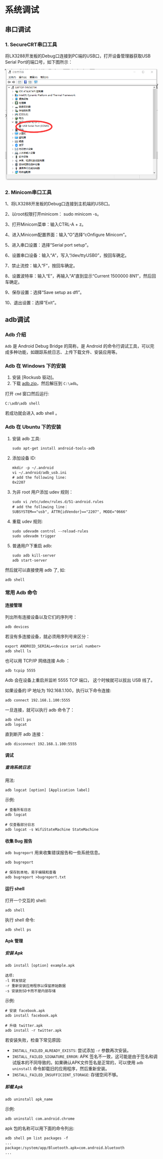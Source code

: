 # 系统调试


## 串口调试

### 1. SecureCRT串口工具

   将LX3288开发板的Debug口连接到PC端的USB口，打开设备管理器获取USB Serial Port的端口号，如下图所示：

   ![](../images/SecureCRT_list.png)

### 2. Minicom串口工具

1、将LX3288开发板的Debug口连接到主机端的USB口。

2、以root权限打开minicom： sudo minicom -s。

3、打开Minicom菜单：输入CTRL-A + z。

4、进入Minicom配置界面：输入“O”选择“cOnfigure Minicom”。

5、进入串口设置：选择“Serial port setup”。

6、设置串口设备：输入“A”，写入“/dev/ttyUSB0”，按回车确定。

7、禁止流控：输入“F”，按回车确定。

8、设置波特率：输入“E”，再输入“A”直到显示“Current 1500000 8N1”，然后回车确定。

9、保存设置：选择“Save setup as dfl”。

10、退出设置：选择“Exit”。

## adb调试

### Adb 介绍

`Adb` 是 Android Debug Bridge 的简称，是 Android 的命令行调试工具，可以完成多种功能，如跟踪系统日志、上传下载文件、安装应用等。

### Adb 在 Windows 下的安装

1. 安装 [Rockusb 驱动]。
2. 下载 [adb.zip](http://adbshell.com/upload/adb.zip)，然后解压到 `C:\adb`。

打开 `cmd` 窗口然后运行:

``` shell
C:\adb\adb shell
```

若成功就会进入 adb shell 。

### Adb 在 Ubuntu 下的安装

1. 安装 adb 工具:

    ``` shell
    sudo apt-get install android-tools-adb
    ```

2. 添加设备 ID:

    ``` shell
    mkdir -p ~/.android
    vi ~/.android/adb_usb.ini
    # add the following line:
    0x2207
    ```

3. 为非 root 用户添加 udev 规则：

    ``` shell
    sudo vi /etc/udev/rules.d/51-android.rules
    # add the following line：
    SUBSYSTEM=="usb", ATTR{idVendor}=="2207", MODE="0666"
    ```

4. 重载 udev 规则:

    ``` shell
    sudo udevadm control --reload-rules
    sudo udevadm trigger
    ```

5. 普通用户下重启 adb:

    ``` shell
    sudo adb kill-server
    adb start-server
    ```

然后就可以直接使用 adb 了, 如:

``` shell
adb shell
```

### 常用 Adb 命令

#### 连接管理

列出所有连接设备以及它们的序列号：

``` shell
adb devices
```

若没有多连接设备，就必须用序列号来区分：

``` shell
export ANDROID_SERIAL=<device serial number>
adb shell ls
```

也可以用 TCP/IP 网络连接 Adb ：

``` shell
adb tcpip 5555
```

Adb 会在设备上重启并监听 5555 TCP 端口， 这个时候就可以拔出 USB 线了。

如果设备的 IP 地址为 192.168.1.100，执行以下命令连接:

``` shell
adb connect 192.168.1.100:5555
```

一旦连接，就可以执行 adb 命令了：

``` shell
adb shell ps
adb logcat
```

直到断开 adb 连接：

``` shell
adb disconnect 192.168.1.100:5555
```

#### 调试

##### 查询系统日志

用法:

``` shell
adb logcat [option] [Application label]
```

示例:

``` shell
# 查看所有日志
adb logcat

# 仅查看部分日志
adb logcat -s WifiStateMachine StateMachine
```

#### 收集 Bug 报告

`adb bugreport` 用来收集错误报告和一些系统信息。

``` shell
adb bugreport

# 保存到本地，易于编辑和查看
adb bugreport >bugreport.txt
```

#### 运行 shell

打开一个交互的 shell:

``` shell
adb shell
```

执行 shell 命令:

``` shell
adb shell ps
```

#### Apk 管理

##### 安装 Apk

```text
adb install [option] example.apk

选项:
-l 转发锁定
-r 重新安装应用程序以保留原始数据
-s 安装到SD卡而不是内部存储
```

示例:

``` shell
# 安装 facebook.apk
adb install facebook.apk

# 升级 twitter.apk
adb install -r twitter.apk
```

若安装失败，检查下常见原因:

- `INSTALL_FAILED_ALREADY_EXISTS`: 尝试添加 `-r` 参数再次安装。
- `INSTALL_FAILED_SIGNATURE_ERROR`: APK 签名不一致，这可能是由于签名和调试版本的不同导致的。如果确认APK文件签名是正常的，可以使用 `adb uninstall` 命令卸载旧的应用程序，然后重新安装。
- `INSTALL_FAILED_INSUFFICIENT_STORAGE`: 存储空间不够。

##### 卸载 Apk

``` shell
adb uninstall apk_name
```

示例:

``` shell
adb uninstall com.android.chrome
```

apk 包的名称可以用下面的命令列出:

``` shell
adb shell pm list packages -f
...
package:/system/app/Bluetooth.apk=com.android.bluetooth
...
```
